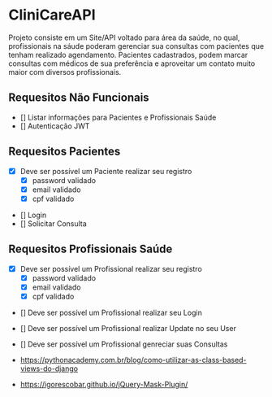 # CliniCareAPI
Projeto consiste em um Site/API voltado para área da saúde, no qual, profissionais na sáude poderam gerenciar sua consultas com pacientes que tenham realizado agendamento. Pacientes cadastrados, podem marcar consultas com médicos de sua preferência e aproveitar um contato muito maior com diversos profissionais.

## Requesitos Não Funcionais
- [] Listar informações para Pacientes e Profissionais Saúde
- [] Autenticação JWT

## Requesitos Pacientes
- [x] Deve ser possível um Paciente realizar seu registro
    - [x] password validado 
    - [x] email validado 
    - [x] cpf validado
- [] Login
- [] Solicitar Consulta

## Requesitos Profissionais Saúde
- [x] Deve ser possível um Profissional realizar seu registro
    - [x] password validado 
    - [x] email validado 
    - [x] cpf validado
- [] Deve ser possível um Profissional realizar seu Login
- [] Deve ser possível um Profissional realizar Update no seu User
- [] Deve ser possível um Profissional genreciar suas Consultas

- https://pythonacademy.com.br/blog/como-utilizar-as-class-based-views-do-django
- https://igorescobar.github.io/jQuery-Mask-Plugin/